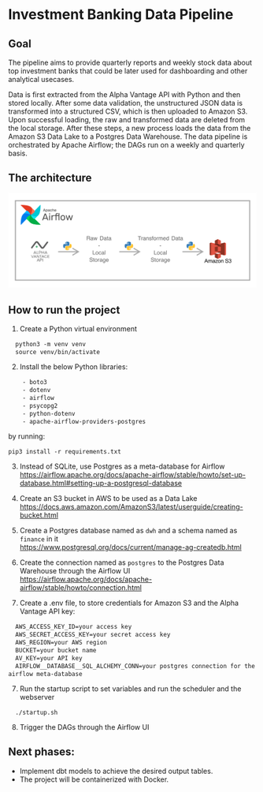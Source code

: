 # Investment Banking Data Pipeline

## Goal

The pipeline aims to provide quarterly reports and weekly stock data about top investment banks that could be later used for dashboarding and other analytical usecases.

Data is first extracted from the Alpha Vantage API with Python and then stored locally. After some data validation, the unstructured JSON data is transformed into a structured CSV, which is then uploaded to Amazon S3. Upon successful loading, the raw and transformed data are deleted from the local storage. After these steps, a new process loads the data from the Amazon S3 Data Lake to a Postgres Data Warehouse. The data pipeline is orchestrated by Apache Airflow; the DAGs run on a weekly and quarterly basis.

## The architecture
![project_architecture_v1](./project_architecture_v1.png)

## How to run the project

1. Create a Python virtual environment
```
  python3 -m venv venv
  source venv/bin/activate
```
2. Install the below Python libraries:
```
    - boto3
    - dotenv
    - airflow
    - psycopg2
    - python-dotenv
    - apache-airflow-providers-postgres
```
by running:
```
pip3 install -r requirements.txt
```
3. Instead of SQLite, use Postgres as a meta-database for Airflow\
https://airflow.apache.org/docs/apache-airflow/stable/howto/set-up-database.html#setting-up-a-postgresql-database

4. Create an S3 bucket in AWS to be used as a Data Lake\
https://docs.aws.amazon.com/AmazonS3/latest/userguide/creating-bucket.html

5. Create a Postgres database named as ```dwh``` and a schema named as ```finance``` in it\
https://www.postgresql.org/docs/current/manage-ag-createdb.html
   
7. Create the connection named as ```postgres``` to the Postgres Data Warehouse through the Airflow UI\
https://airflow.apache.org/docs/apache-airflow/stable/howto/connection.html

8. Create a .env file, to store credentials for Amazon S3 and the Alpha Vantage API key:
```
  AWS_ACCESS_KEY_ID=your access key
  AWS_SECRET_ACCESS_KEY=your secret access key
  AWS_REGION=your AWS region
  BUCKET=your bucket name
  AV_KEY=your API key
  AIRFLOW__DATABASE__SQL_ALCHEMY_CONN=your postgres connection for the airflow meta-database
```
7. Run the startup script to set variables and run the scheduler and the webserver
```
  ./startup.sh
```
8. Trigger the DAGs through the Airflow UI

## Next phases:

  - Implement dbt models to achieve the desired output tables.
  - The project will be containerized with Docker.
